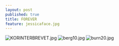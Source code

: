 ```yaml
---
layout: post
published: true
title: FOREVER
feature: jessicaface.jpg
---
```

![KORINTERBREVET.jpg]({{site.baseurl}}/assets/images/posts/KORINTERBREVET.jpg)
![berg10.jpg]({{site.baseurl}}/assets/images/posts/berg10.jpg)
![burn20.jpg]({{site.baseurl}}/assets/images/posts/burn20.jpg)

